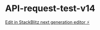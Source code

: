 # API-request-test-v14

[Edit in StackBlitz next generation editor ⚡️](https://stackblitz.com/~/github.com/anusmritydolai/API-request-test-v14)